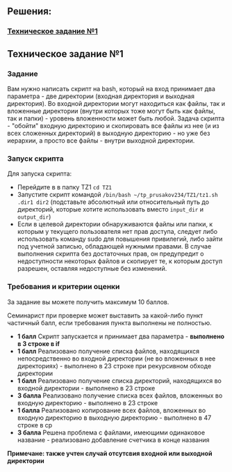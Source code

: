 <h2>Решения:</h2>
<h3><a href="TZ1/tz1.sh">Техническое задание №1</a></h3>

<h2>Техническое задание №1</h2>

<h3>Задание</h3>
Вам нужно написать скрипт на bash, который на вход принимает два параметра - две директории (входная директория и выходная директория). Во входной директории могут находиться как файлы, так и вложенные директории (внутри которых тоже могут быть как файлы, так и папки) - уровень вложенности может быть любой. Задача скрипта - "обойти" входную директорию и скопировать все файлы из нее (и из всех сложенных директорий) в выходную директорию - но уже без иерархии, а просто все файлы - внутри выходной директории.

<h3>Запуск скрипта</h3>
Для запуска скрипта:
<ul>
        <li>Перейдите в в папку TZ1 <code>cd TZ1</code></li>
        <li>Запустите скрипт командой <code>/bin/bash ~/tp_prusakov234/TZ1/tz1.sh .dir1 dir2</code> (подставьте абсолютный или относительный путь до директорий, которые хотите использовать вместо <code>input_dir</code> и <code>output_dir</code>)</li>
  <li>Если в целевой директории обнаруживаются файлы или папки, к которым у текущего пользователя нет прав доступа, следует либо использовать команду sudo для повышения привилегий, либо зайти под учетной записью, обладающей нужными правами. В случае выполнения скрипта без достаточных прав, он предупредит о недоступности некоторых файлов и скопирует те, к которым доступ разрешен, оставляя недоступные без изменений.
</ul>

<h3>Требования и критерии оценки</h3>
За задание вы можете получить максимум 10 баллов.


Семинарист при проверке может выставить за какой-либо пункт частичный балл, если требования пункта выполнены не полностью.
<ul>
<li><b>1 балл</b> Скрипт запускается и принимает два параметра - <b>выполнено в 3 строке в if</b></li>
<li><b>1 балл</b> Реализовано получение списка файлов, находящихся непосредственно во входной директории (не во вложенных в нее директориях) - выполнено в 23 строке при рекурсивном обходе директории</li>
<li><b>1 балл</b> Реализовано получение списка директорий, находящихся во входной директории - выполнено в 23 строке </li>
<li><b>3 балла</b> Реализовано получение списка всех файлов, вложенных во входную директорию - выполнено в 23 строке</li>
<li><b>1 балла</b> Реализовано копирование всех файлов, вложенных во входную директорию в выходную директорию - выполнено в 47 строке в cp</li>
<li><b>3 балла</b> Решена проблема с файлами, имеющими одинаковое название - реализовано добавление счетчика в конце названия</li>
</ul>

<b>Примечане: также учтен случай отсутсвия входной или выходной директории</b>
